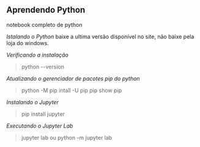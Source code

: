 ## Aprendendo Python
notebook completo de python 

*Istalando o Python*
baixe a ultima versão disponível no site, não baixe pela loja do windows.

*Verificando a instalação*
>python --version

*Atualizando o gerenciador de pacotes pip do python*
>python -M pip intall -U pip
>pip show pip

*Instalando o Jupyter*
> pip install jupyter

*Executando o Jupyter Lab*
>jupyter lab
ou
>python -m jupyter lab